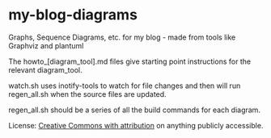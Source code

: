 # my-blog-diagrams
Graphs, Sequence Diagrams, etc. for my blog - made from tools like Graphviz and plantuml

The howto_[diagram_tool].md files give starting point instructions for the relevant diagram_tool.

watch.sh uses inotify-tools to watch for file changes and then will run regen_all.sh when the source files are updated.

regen_all.sh should be a series of all the build commands for each diagram.



License: [Creative Commons with attribution](https://creativecommons.org/licenses/by/4.0/) on anything publicly accessible. 

